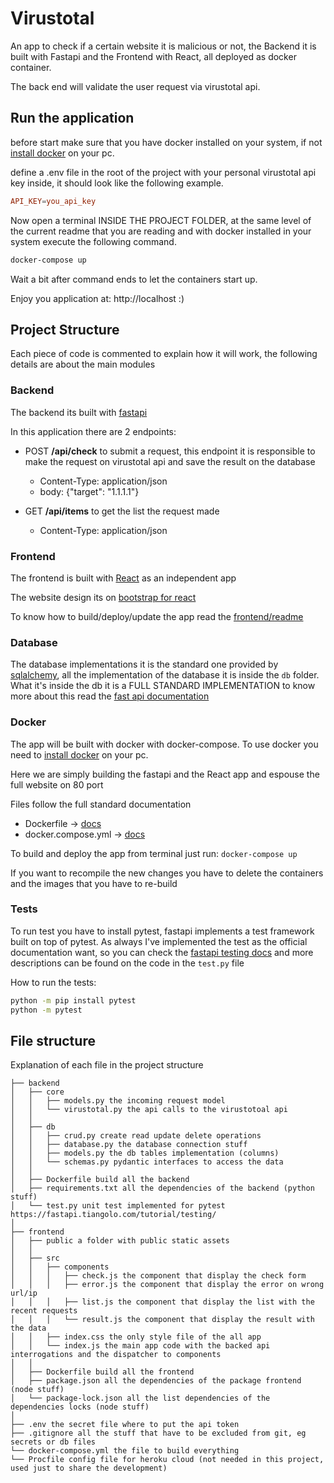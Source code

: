 # Virustotal

An app to check if a certain website it is malicious or not, 
the Backend it is built with Fastapi and the Frontend with React, all deployed as docker container.

The back end will validate the user request via virustotal api.

## Run the application
before start make sure that you have docker installed on your system,
if not [install docker](https://docs.docker.com/engine/install/) on your pc.

define a .env file in the root of the project with your personal virustotal api key inside,
it should look like the following example.
```conf
API_KEY=you_api_key
```

Now open a terminal INSIDE THE PROJECT FOLDER, at the same level of the current readme that you are reading
and with docker installed in your system execute the following command.
```bash
docker-compose up
```

Wait a bit after command ends to let the containers start up.

Enjoy you application at: http://localhost :)


## Project Structure
Each piece of code is commented to explain how it will work, the following details are about the main modules

### Backend
The backend its built with [fastapi](https://fastapi.tiangolo.com/)

In this application there are 2 endpoints:

- POST **/api/check** to submit a request, 
this endpoint it is responsible to make the request on virustotal api and save the result on the database
  - Content-Type: application/json 
  - body: {"target": "1.1.1.1"}
  
- GET **/api/items** to get the list the request made
  - Content-Type: application/json 

### Frontend
The frontend is built with [React](https://reactjs.org/docs/getting-started.html) 
as an independent app

The website design its on [bootstrap for react](https://react-bootstrap.github.io/)

To know how to build/deploy/update the app read the [frontend/readme](./frontend/README.md)

### Database 
The database implementations it is the standard one provided by 
[sqlalchemy](https://docs.sqlalchemy.org/en/14/core/api_basics.html), 
all the implementation of the database it is inside the `db` folder. 
What it's inside the db it is a FULL STANDARD IMPLEMENTATION to know more about this read the 
[fast api documentation](https://fastapi.tiangolo.com/tutorial/sql-databases/)

### Docker
The app will be built with docker with docker-compose.
To use docker you need to [install docker](https://docs.docker.com/engine/install/) on your pc.

Here we are simply building the fastapi and the React app and espouse the full website on 80 port

Files follow the full standard documentation
- Dockerfile -> [docs](https://docs.docker.com/engine/reference/builder/)
- docker.compose.yml -> [docs](https://docs.docker.com/compose/compose-file/)

To build and deploy the app from terminal just run: `docker-compose up`

If you want to recompile the new changes you have to delete the containers and the images that you have to re-build


### Tests
To run test you have to install pytest, fastapi implements a test framework built on top of pytest.
As always I've implemented the test as the official documentation want, so you can check the 
[fastapi testing docs](https://fastapi.tiangolo.com/tutorial/testing/) 
and more descriptions can be found on the code in the `test.py` file


How to run the tests:
```bash
python -m pip install pytest
python -m pytest
```

## File structure
Explanation of each file in the project structure
```text
├── backend
│   ├── core
│   │   ├── models.py the incoming request model
│   │   └── virustotal.py the api calls to the virustotoal api
│   │
│   ├── db
│   │   ├── crud.py create read update delete operations
│   │   ├── database.py the database connection stuff
│   │   ├── models.py the db tables implementation (columns)
│   │   └── schemas.py pydantic interfaces to access the data
│   │
│   ├── Dockerfile build all the backend
│   ├── requirements.txt all the dependencies of the backend (python stuff)
│   └── test.py unit test implemented for pytest https://fastapi.tiangolo.com/tutorial/testing/
│
├── frontend
│   ├── public a folder with public static assets
│   │
│   ├── src
│   │   ├── components
│   │   │   ├── check.js the component that display the check form
│   │   │   ├── error.js the component that display the error on wrong url/ip
│   │   │   ├── list.js the component that display the list with the recent requests
│   │   │   └── result.js the component that display the result with the data
│   │   ├── index.css the only style file of the all app
│   │   └── index.js the main app code with the backed api interrogations and the dispatcher to components
│   │
│   ├── Dockerfile build all the frontend
│   ├── package.json all the dependencies of the package frontend (node stuff)
│   └── package-lock.json all the list dependencies of the dependencies locks (node stuff)
│
├── .env the secret file where to put the api token
├── .gitignore all the stuff that have to be excluded from git, eg secrets or db files
└── docker-compose.yml the file to build everything
└── Procfile config file for heroku cloud (not needed in this project, used just to share the development)
```
